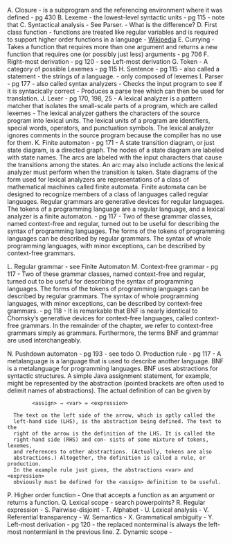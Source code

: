 A. Closure
    - is a subprogram and the referencing environment where it was defined 
    - pg 430
B. Lexeme
    - the lowest-level syntactic units
    - pg 115
    - note that 
C. Syntactical analysis
    - See Parser.
    - What is the difference?
D. First class function
    - functions are treated like regular variables and is required to support
      higher order functions in a language
    - <a href="http://en.wikipedia.org/wiki/First-class_function">Wikipedia</a>
E. Currying
    - Takes a function that requires more than one argument and returns a new
      function that requires one (or possibly just less) arguments
    - pg 706
F. Right-most derivation
    - pg 120
    - see Left-most derivation
G. Token
    - A category of possible Lexemes
    - pg 115
H. Sentence
    - pg 115
    - also called a statement
    - the strings of a language.
    - only composed of lexemes
I. Parser
    - pg 177
    - also called syntax analyzers
    - Checks the input program to see if it is syntacically correct
    - Produces a parse tree which can then be used for translation.
J. Lexer
    - pg 170, 198, 25
    - A lexical analyzer is a pattern matcher that isolates the small-scale
      parts of a program, which are called lexemes
    - The lexical analyzer gathers the characters of the source program into
      lexical units. The lexical units of a program are identifiers, special
      words, operators, and punctuation symbols. The lexical analyzer ignores
      comments in the source program because the compiler has no use for them.
K. Finite automaton
    - pg 171
    - A state transition diagram, or just state diagram, is a directed graph.
      The nodes of a state diagram are labeled with state names. The arcs are
      labeled with the input characters that cause the transitions among the
      states. An arc may also include actions the lexical analyzer must perform
      when the transition is taken. State diagrams of the form used for lexical
      analyzers are representations of a class of mathematical machines called
      finite automata. Finite automata can be designed to recognize members of a
      class of languages called regular languages. Regular grammars are
      generative devices for regular languages. The tokens of a programming
      language are a regular language, and a lexical analyzer is a finite
      automaton.
    - pg 117
    - Two of these grammar classes, named context-free and regular, turned out
      to be useful for describing the syntax of programming languages. The forms
      of the tokens of programming languages can be described by regular
      grammars. The syntax of whole programming languages, with minor
      exceptions, can be described by context-free grammars.
    
L. Regular grammar
    - see Finite Automaton
M. Context-free grammar
    - pg 117
    - Two of these grammar classes, named context-free and regular, turned out
      to be useful for describing the syntax of programming languages. The forms
      of the tokens of programming languages can be described by regular
      grammars. The syntax of whole programming languages, with minor
      exceptions, can be described by context-free grammars.
    - pg 118
    - It is remarkable that BNF is nearly identical to Chomsky’s generative
      devices for context-free languages, called context-free grammars. In the
      remainder of the chapter, we refer to context-free grammars simply as
      grammars. Furthermore, the terms BNF and grammar are used
      interchangeably.
    
N. Pushdown automaton
    - pg 193
    - see todo
O. Production rule
    - pg 117
    - A metalanguage is a language that is used to describe another language.
      BNF is a metalanguage for programming languages. BNF uses abstractions for
      syntactic structures. A simple Java assignment statement, for example,
      might be represented by the abstraction <assign> (pointed brackets are
      often used to delimit names of abstractions). The actual definition of
      <assign> can be given by 

            <assign> → <var> = <expression>

      The text on the left side of the arrow, which is aptly called the
      left-hand side (LHS), is the abstraction being defined. The text to the
      right of the arrow is the definition of the LHS. It is called the
      right-hand side (RHS) and con- sists of some mixture of tokens, lexemes,
      and references to other abstractions. (Actually, tokens are also
      abstractions.) Altogether, the definition is called a rule, or production.
      In the example rule just given, the abstractions <var> and <expression>
      obviously must be defined for the <assign> definition to be useful.
P. Higher order function
    - One that accepts a function as an argument or returns a function.
Q. Lexical scope
    - search powerpoints?
R. Regular expression
    - 
S. Pairwise-disjoint
    - 
T. Alphabet
    - 
U. Lexical analysis
    - 
V. Referential transparency
    - 
W. Semantics
    - 
X. Grammatical ambiguity
    - 
Y. Left-most derivation
    - pg 120
    - the replaced nonterminal is always the left-most nontermianl in the
      previous line.
Z. Dynamic scope
    - 
    
